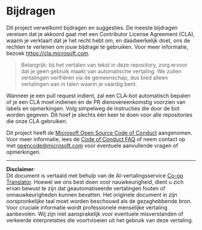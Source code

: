 <!--
CO_OP_TRANSLATOR_METADATA:
{
  "original_hash": "d6f80293fa9c213283eac7e79b078671",
  "translation_date": "2025-08-27T20:25:45+00:00",
  "source_file": "CONTRIBUTING.md",
  "language_code": "nl"
}
-->
# Bijdragen

Dit project verwelkomt bijdragen en suggesties. De meeste bijdragen vereisen dat je akkoord gaat met een Contributor License Agreement (CLA), waarin je verklaart dat je het recht hebt om, en daadwerkelijk doet, ons de rechten te verlenen om jouw bijdrage te gebruiken. Voor meer informatie, bezoek https://cla.microsoft.com.

> Belangrijk: bij het vertalen van tekst in deze repository, zorg ervoor dat je geen gebruik maakt van automatische vertaling. We zullen vertalingen verifiëren via de gemeenschap, dus bied alleen vertalingen aan in talen waarin je vaardig bent.

Wanneer je een pull request indient, zal een CLA-bot automatisch bepalen of je een CLA moet indienen en de PR dienovereenkomstig voorzien van labels en opmerkingen. Volg simpelweg de instructies die door de bot worden gegeven. Dit hoef je slechts één keer te doen voor alle repositories die onze CLA gebruiken.

Dit project heeft de [Microsoft Open Source Code of Conduct](https://opensource.microsoft.com/codeofconduct/) aangenomen. 
Voor meer informatie, lees de [Code of Conduct FAQ](https://opensource.microsoft.com/codeofconduct/faq/) 
of neem contact op met [opencode@microsoft.com](mailto:opencode@microsoft.com) voor eventuele aanvullende vragen of opmerkingen.

---

**Disclaimer**:  
Dit document is vertaald met behulp van de AI-vertalingsservice [Co-op Translator](https://github.com/Azure/co-op-translator). Hoewel we ons best doen voor nauwkeurigheid, dient u zich ervan bewust te zijn dat geautomatiseerde vertalingen fouten of onnauwkeurigheden kunnen bevatten. Het originele document in zijn oorspronkelijke taal moet worden beschouwd als de gezaghebbende bron. Voor cruciale informatie wordt professionele menselijke vertaling aanbevolen. Wij zijn niet aansprakelijk voor eventuele misverstanden of verkeerde interpretaties die voortvloeien uit het gebruik van deze vertaling.